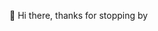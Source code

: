 👋 Hi there, thanks for stopping by

<!---
ByteSquatch/ByteSquatch is a ✨ special ✨ repository because its `README.md` (this file) appears on your GitHub profile.
You can click the Preview link to take a look at your changes.
--->
